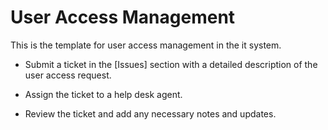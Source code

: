 # User Access Management

This is the template for user access management in the it system.

- Submit a ticket in the [Issues] section with a detailed description of the user access request.

- Assign the ticket to a help desk agent.

- Review the ticket and add any necessary notes and updates.
